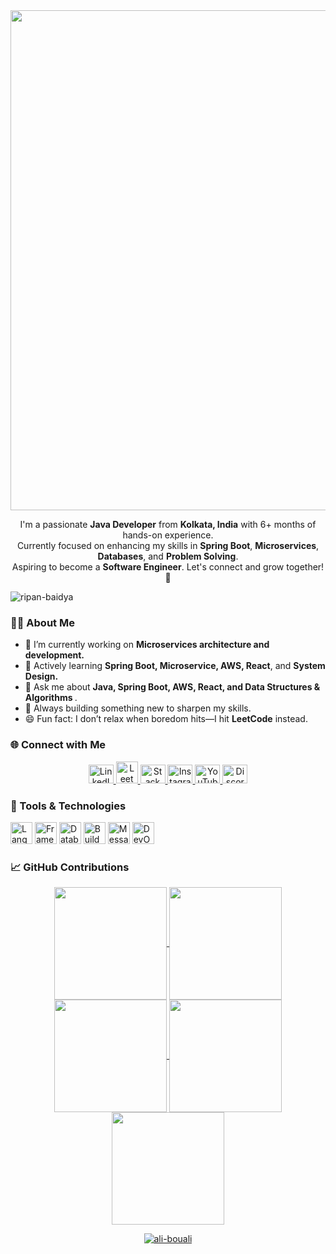 <div align="center">
  <img width="800" src="https://readme-typing-svg.demolab.com?font=JetBrains+Mono&weight=600&size=30&duration=3000&color=2AF7B4&center=true&vCenter=true&width=800&lines=Hi+there%2C+I'm+Ripan+Badya%21+%F0%9F%91%8B;Java+Developer+from+Kolkata%2C+India.;Let's+Connect+%F0%9F%9A%80" />
</div>

<!--  Description -->
<p align="center">
  I'm a passionate <b>Java Developer</b> from <b>Kolkata, India</b> with 6+ months of hands-on experience. <br/>
  Currently focused on enhancing my skills in <b>Spring Boot</b>, <b>Microservices</b>, <b>Databases</b>, and <b>Problem Solving</b>. <br/>
  Aspiring to become a <b>Software Engineer</b>. Let's connect and grow together! 🚀
</p>

<!-- Profile views -->
<p align="left"> <img src="https://komarev.com/ghpvc/?username=ripanbaidya08&label=Profile%20views&color=0e75b6&style=flat" alt="ripan-baidya" /> </p>

<!-- about section  -->
<h3 align="left">👨‍💻 About Me</h3>
<ul>
    <li>🔭 I’m currently working on <b>Microservices architecture and development.</b></li>
    <li>🌱 Actively learning <b>Spring Boot, Microservice, AWS, React</b>, and <b>System Design.</b></li>
    <li>💬 Ask me about <b>Java, Spring Boot, AWS, React, and Data Structures & Algorithms </b>.</li>
    <li>🔧 Always building something new to sharpen my skills.</li>
    <li>😄 Fun fact: I don’t relax when boredom hits—I hit <b>LeetCode</b> instead.</li>
</ul>  

<!--  Variours Social links -->
<h3 align="left">🌐 Connect with Me</h3>
<p align="center">
  <a href="https://www.linkedin.com/in/ripan-baidya-9230412a6/" target="_blank"><img src="https://upload.wikimedia.org/wikipedia/commons/e/e9/Linkedin_icon.svg" alt="LinkedIn" height="30" width="40"/>
  </a>
  <a href="https://leetcode.com/u/ryan024/" target="_blank">
    <img src="https://upload.wikimedia.org/wikipedia/commons/1/19/LeetCode_logo_black.png" alt="LeetCode" height="35" width="35" />
  </a>
  <a href="https://stackoverflow.com/users/29165803/ripan-baidya" target="_blank">
    <img src="https://raw.githubusercontent.com/rahuldkjain/github-profile-readme-generator/master/src/images/icons/Social/stack-overflow.svg" alt="Stack Overflow" height="30" width="40" />
  </a>
  <a href="#" target="_blank">
    <img src="https://raw.githubusercontent.com/rahuldkjain/github-profile-readme-generator/master/src/images/icons/Social/instagram.svg" alt="Instagram" height="30" width="40" />
  </a>
  <a href="#" target="_blank">
    <img src="https://raw.githubusercontent.com/rahuldkjain/github-profile-readme-generator/master/src/images/icons/Social/youtube.svg" alt="YouTube" height="30" width="40" />
  </a>
  <a href="#" target="_blank">
    <img src="https://raw.githubusercontent.com/rahuldkjain/github-profile-readme-generator/master/src/images/icons/Social/discord.svg" alt="Discord" height="30" width="40" />
  </a>
</p>

<!-- Language, Framework & Tools -->
<h3 align="left"> 🚀 Tools & Technologies</h3>
<p align="left">
  <!-- Languages -->
  <img src="https://skillicons.dev/icons?i=java,cpp,python,js,html,css" alt="Languages" height="35"/>
  <!-- Frameworks & Libraries -->
  <img src="https://skillicons.dev/icons?i=spring,react,graphql" alt="Frameworks & Libraries" height="35" />
  <!-- Databases -->
  <img src="https://skillicons.dev/icons?i=postgresql,mongodb" alt="Databases" height="35"/>
  <!-- Build & Version Control -->
  <img src="https://skillicons.dev/icons?i=maven,git,github" alt="Build & Version Control" height="35" />
  <!-- Messaging & Streaming -->
  <img src="https://skillicons.dev/icons?i=kafka,rabbitmq" alt="Messaging & Streaming" height="35"/>
  <!-- DevOps & Cloud -->
  <img src="https://skillicons.dev/icons?i=docker,kubernetes,aws" alt="DevOps & Cloud" height="35" />
</p>

<!-- github starts -->
<h3 align="left">📈 GitHub Contributions</h3>
<div align="center">
    <a href="https://github.com/ripanbaidya08">
    <img align="center" src="http://github-profile-summary-cards.vercel.app/api/cards/stats?username=ripanbaidya08&theme=2077" height="180em" />
    <img align="center" src="http://github-profile-summary-cards.vercel.app/api/cards/most-commit-language?username=ripanbaidya08&theme=2077" height="180em" />
    <img align="center" src="http://github-profile-summary-cards.vercel.app/api/cards/repos-per-language?username=ripanbaidya08&theme=2077" height="180em" />
    <img align="center" src="http://github-profile-summary-cards.vercel.app/api/cards/productive-time?username=ripanbaidya08&theme=2077" height="180em" />
    <img align="center" src="http://github-profile-summary-cards.vercel.app/api/cards/profile-details?username=ripanbaidya08&theme=2077" height="180em" />
</div>

<p style="text-align: center;"><img align="center" src="https://github-readme-streak-stats.herokuapp.com/?user=ripanbaidya08&" alt="ali-bouali" /></p>





